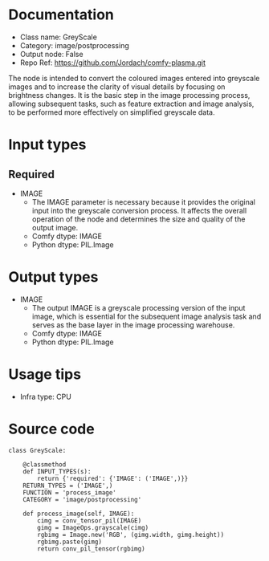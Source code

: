 # Documentation
- Class name: GreyScale
- Category: image/postprocessing
- Output node: False
- Repo Ref: https://github.com/Jordach/comfy-plasma.git

The node is intended to convert the coloured images entered into greyscale images and to increase the clarity of visual details by focusing on brightness changes. It is the basic step in the image processing process, allowing subsequent tasks, such as feature extraction and image analysis, to be performed more effectively on simplified greyscale data.

# Input types
## Required
- IMAGE
    - The IMAGE parameter is necessary because it provides the original input into the greyscale conversion process. It affects the overall operation of the node and determines the size and quality of the output image.
    - Comfy dtype: IMAGE
    - Python dtype: PIL.Image

# Output types
- IMAGE
    - The output IMAGE is a greyscale processing version of the input image, which is essential for the subsequent image analysis task and serves as the base layer in the image processing warehouse.
    - Comfy dtype: IMAGE
    - Python dtype: PIL.Image

# Usage tips
- Infra type: CPU

# Source code
```
class GreyScale:

    @classmethod
    def INPUT_TYPES(s):
        return {'required': {'IMAGE': ('IMAGE',)}}
    RETURN_TYPES = ('IMAGE',)
    FUNCTION = 'process_image'
    CATEGORY = 'image/postprocessing'

    def process_image(self, IMAGE):
        cimg = conv_tensor_pil(IMAGE)
        gimg = ImageOps.grayscale(cimg)
        rgbimg = Image.new('RGB', (gimg.width, gimg.height))
        rgbimg.paste(gimg)
        return conv_pil_tensor(rgbimg)
```